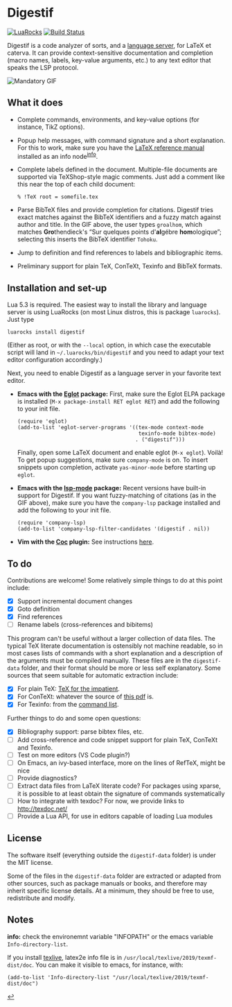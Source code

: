 Digestif
========

[![LuaRocks](https://img.shields.io/luarocks/v/astoff/digestif.svg)](https://luarocks.org/modules/astoff/digestif)
[![Build Status](https://travis-ci.com/astoff/digestif.svg?branch=master)](https://travis-ci.com/astoff/digestif)

Digestif is a code analyzer of sorts, and a [language server][lsp],
for LaTeX et caterva.  It can provide context-sensitive documentation
and completion (macro names, labels, key-value arguments, etc.) to any
text editor that speaks the LSP protocol.

![Mandatory GIF](https://user-images.githubusercontent.com/6500902/59445824-96a43980-8e00-11e9-9149-3dfa4d13ea6c.gif)

What it does
------------

- Complete commands, environments, and key-value options (for
  instance, TikZ options).

- Popup help messages, with command signature and a short explanation.
  For this to work, make sure you have the [LaTeX reference
  manual][latexref] installed as an info node<sup id="infofn">[info](#info)</sup>.

- Complete labels defined in the document.  Multiple-file documents
  are supported via TeXShop-style magic comments.  Just add a comment
  like this near the top of each child document:

  ```
  % !TeX root = somefile.tex
  ```

- Parse BibTeX files and provide completion for citations.  Digestif
  tries exact matches against the BibTeX identifiers and a fuzzy match
  against author and title.  In the GIF above, the user types
  `groalhom`, which matches **Gro**thendieck's “Sur quelques points
  d'**al**gébre **hom**ologique”; selecting this inserts the BibTeX
  identifier `Tohoku`.

- Jump to definition and find references to labels and bibliographic
  items.

- Preliminary support for plain TeX, ConTeXt, Texinfo and BibTeX
  formats.

Installation and set-up
-----------------------

Lua 5.3 is required.  The easiest way to install the library and
language server is using LuaRocks (on most Linux distros, this is
package `luarocks`).  Just type

``` shell
luarocks install digestif
```

(Either as root, or with the `--local` option, in which case the
executable script will land in `~/.luarocks/bin/digestif` and you need
to adapt your text editor configuration accordingly.)

Next, you need to enable Digestif as a language server in your
favorite text editor.

- **Emacs with the [Eglot] package:** First, make sure the Eglot ELPA
  package is installed (`M-x package-install RET eglot RET`) and add
  the following to your init file.

  ``` emacs-lisp
  (require 'eglot)
  (add-to-list 'eglot-server-programs '((tex-mode context-mode
                                         texinfo-mode bibtex-mode)
                                        . ("digestif")))
  ```

  Finally, open some LaTeX document and enable eglot (`M-x eglot`).
  Voilà!  To get popup suggestions, make sure `company-mode` is on.
  To insert snippets upon completion, activate `yas-minor-mode` before
  starting up `eglot`.

- **Emacs with the [lsp-mode] package:** Recent versions have built-in
  support for Digestif.  If you want fuzzy-matching of citations (as
  in the GIF above), make sure you have the `company-lsp` package
  installed and add the following to your init file.

  ``` emacs-lisp
  (require 'company-lsp)
  (add-to-list 'company-lsp-filter-candidates '(digestif . nil))
  ```

- **Vim with the [Coc] plugin:** See instructions
  [here](https://github.com/neoclide/coc.nvim/wiki/Language-servers#latex).

To do
-----

Contributions are welcome!  Some relatively simple things to do at
this point include:

- [x] Support incremental document changes
- [x] Goto definition
- [x] Find references
- [ ] Rename labels (cross-references and bibitems)

This program can't be useful without a larger collection of data
files.  The typical TeX literate documentation is ostensibly not
machine readable, so in most cases lists of commands with a short
explanation and a description of the arguments must be compiled
manually.  These files are in the `digestif-data` folder, and their
format should be more or less self explanatory.  Some sources that
seem suitable for automatic extraction include:

- [x] For plain TeX: [TeX for the impatient](https://www.gnu.org/software/teximpatient/).
- [x] For ConTeXt: whatever the source of [this pdf](http://www.pragma-ade.nl/general/qrcs/setup-en.pdf) is.
- [x] For Texinfo: from the [command list](https://www.gnu.org/software/texinfo/manual/texinfo-html/Command-List.html).

Further things to do and some open questions:

- [x] Bibliography support: parse bibtex files, etc.
- [ ] Add cross-reference and code snippet support for plain TeX,
  ConTeXt and Texinfo.
- [ ] Test on more editors (VS Code plugin?)
- [ ] On Emacs, an ivy-based interface, more on the lines of RefTeX,
      might be nice
- [ ] Provide diagnostics?
- [ ] Extract data files from LaTeX literate code?  For packages using
      xparse, it is possible to at least obtain the signature of
      commands systematically
- [ ] How to integrate with texdoc? For now, we provide links to
      <http://texdoc.net/>
- [ ] Provide a Lua API, for use in editors capable of loading Lua
      modules

License
-------

The software itself (everything outside the `digestif-data` folder) is
under the MIT license.

Some of the files in the `digestif-data` folder are extracted or
adapted from other sources, such as package manuals or books, and
therefore may inherit specific license details.  At a minimum, they
should be free to use, redistribute and modify.

[coc]: https://github.com/neoclide/coc.nvim
[eglot]: https://github.com/joaotavora/eglot
[latexref]: https://latexref.xyz/
[lsp-mode]: https://github.com/emacs-lsp/lsp-mode
[lsp]: https://microsoft.github.io/language-server-protocol/

Notes
-----

<b id="info">info:</b> check the environemnt variable "INFOPATH" or the
emacs variable `Info-directory-list`.

If you install [texlive](https://tug.org/texlive/), latex2e info file
is in `/usr/local/texlive/2019/texmf-dist/doc`. You can make it
visible to emacs, for instance, with:

    (add-to-list 'Info-directory-list "/usr/local/texlive/2019/texmf-dist/doc")

[↩](#infofn)
